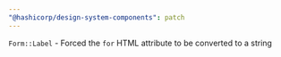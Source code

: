 ```yaml
---
"@hashicorp/design-system-components": patch
---
```


`Form::Label` - Forced the `for` HTML attribute to be converted to a string
